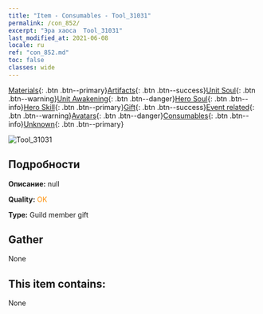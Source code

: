 ```yaml
---
title: "Item - Consumables - Tool_31031"
permalink: /con_852/
excerpt: "Эра хаоса  Tool_31031"
last_modified_at: 2021-06-08
locale: ru
ref: "con_852.md"
toc: false
classes: wide
---
```

 [Materials](/ItemsRU/){: .btn .btn--primary}[Artifacts](/ItemsRU/Artifacts/){: .btn .btn--success}[Unit Soul](/ItemsRU/UnitSoul/){: .btn .btn--warning}[Unit Awakening](/ItemsRU/UnitAwakening/){: .btn .btn--danger}[Hero Soul](/ItemsRU/HeroSoul/){: .btn .btn--info}[Hero Skill](/ItemsRU/HeroSkill/){: .btn .btn--primary}[Gift](/ItemsRU/Gift/){: .btn .btn--success}[Event related](/ItemsRU/Events/){: .btn .btn--warning}[Avatars](/ItemsRU/Avatars/){: .btn .btn--danger}[Consumables](/ItemsRU/Consumables/){: .btn .btn--info}[Unknown](/ItemsRU/Unknown/){: .btn .btn--primary}

 ![Tool_31031](/images/t/i_red_3.png)

## Подробности
 **Описание:** null

 **Quality:** <span style="color: #FF8C00">OK</span>

 **Type:** Guild member gift

## Gather

  None

## This item contains:

  None

